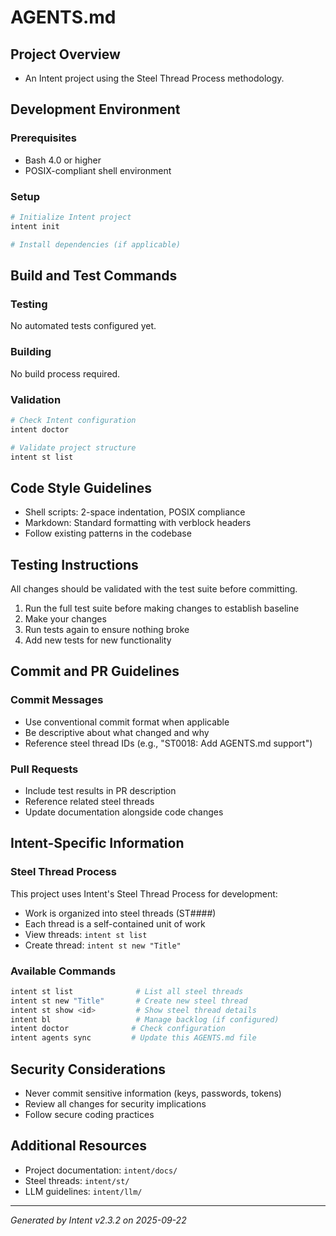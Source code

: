 # AGENTS.md

## Project Overview

 - An Intent project using the Steel Thread Process methodology.

## Development Environment

### Prerequisites
- Bash 4.0 or higher
- POSIX-compliant shell environment

### Setup
```bash
# Initialize Intent project
intent init

# Install dependencies (if applicable)
```

## Build and Test Commands

### Testing
No automated tests configured yet.

### Building
No build process required.

### Validation
```bash
# Check Intent configuration
intent doctor

# Validate project structure
intent st list
```

## Code Style Guidelines

- Shell scripts: 2-space indentation, POSIX compliance
- Markdown: Standard formatting with verblock headers
- Follow existing patterns in the codebase

## Testing Instructions

All changes should be validated with the test suite before committing.

1. Run the full test suite before making changes to establish baseline
2. Make your changes
3. Run tests again to ensure nothing broke
4. Add new tests for new functionality

## Commit and PR Guidelines

### Commit Messages
- Use conventional commit format when applicable
- Be descriptive about what changed and why
- Reference steel thread IDs (e.g., "ST0018: Add AGENTS.md support")

### Pull Requests
- Include test results in PR description
- Reference related steel threads
- Update documentation alongside code changes

## Intent-Specific Information

### Steel Thread Process
This project uses Intent's Steel Thread Process for development:
- Work is organized into steel threads (ST####)
- Each thread is a self-contained unit of work
- View threads: `intent st list`
- Create thread: `intent st new "Title"`

### Available Commands
```bash
intent st list              # List all steel threads
intent st new "Title"       # Create new steel thread
intent st show <id>         # Show steel thread details
intent bl                   # Manage backlog (if configured)
intent doctor              # Check configuration
intent agents sync         # Update this AGENTS.md file
```

## Security Considerations

- Never commit sensitive information (keys, passwords, tokens)
- Review all changes for security implications
- Follow secure coding practices

## Additional Resources

- Project documentation: `intent/docs/`
- Steel threads: `intent/st/`
- LLM guidelines: `intent/llm/`

---
*Generated by Intent v2.3.2 on 2025-09-22*
